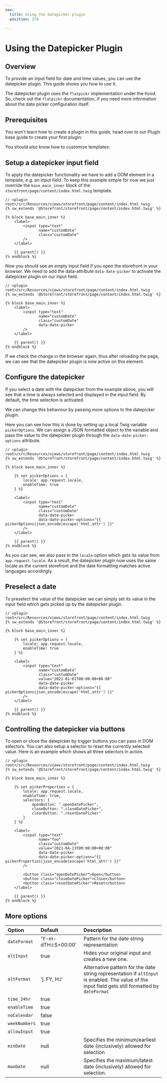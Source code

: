 ```yaml
---
nav:
  title: Using the datepicker plugin
  position: 270

---
```


# Using the Datepicker Plugin

## Overview

To provide an input field for date and time values, you can use the datepicker plugin. This guide shows you how to use it.

The datepicker plugin uses the `flatpickr` implementation under the hood. So, check out the `flatpickr` documentation,
if you need more information about the date picker configuration itself.

<PageRef page="https://flatpickr.js.org" title="" target="_blank" />

## Prerequisites

You won't learn how to create a plugin in this guide, head over to our Plugin base guide to create
your first plugin:

<PageRef page="../plugin-base-guide" />

You should also know how to customize templates:

<PageRef page="./customize-templates" />

## Setup a datepicker input field

To apply the datepicker functionality we have to add a DOM element in a template, e.g. an input field.
To keep this example simple for now we just override the `base_main_inner` block of the `storefront/page/content/index.html.twig` template.

```twig
// <plugin root>/src/Resources/views/storefront/page/content/index.html.twig
{% sw_extends '@Storefront/storefront/page/content/index.html.twig' %}

{% block base_main_inner %}
    <label>
        <input type="text"
               name="customDate"
               class="customDate"
        />
    </label>

    {{ parent() }}
{% endblock %}
```

Now you should see an empty input field if you open the storefront in your browser.
We need to add the data-attribute `data-date-picker` to activate the datepicker plugin on our input field.

```twig
// <plugin root>/src/Resources/views/storefront/page/content/index.html.twig
{% sw_extends '@Storefront/storefront/page/content/index.html.twig' %}

{% block base_main_inner %}
    <label>
        <input type="text"
               name="customDate"
               class="customDate"
               data-date-picker
        />
    </label>

    {{ parent() }}
{% endblock %}
```

If we check the change in the browser again, thus after reloading the page, we can see that the datepicker plugin is now active on this element.

## Configure the datepicker

If you select a date with the datepicker from the example above, you will see that a time is always selected and displayed in the input field. By default, the time selection is activated.

We can change this behaviour by passing more options to the datepicker plugin.

Here you can see how this is done by setting up a local Twig variable `pickerOptions`. We can assign a JSON formatted object to the variable and pass the value to the datepicker plugin through the `data-date-picker-options` attribute.

```twig
// <plugin root>/src/Resources/views/storefront/page/content/index.html.twig
{% sw_extends '@Storefront/storefront/page/content/index.html.twig' %}

{% block base_main_inner %}

    {% set pickerOptions = {
        locale: app.request.locale,
        enableTime: true
    } %}
    
    <label>
        <input type="text"
               name="customDate"
               class="customDate"
               data-date-picker
               data-date-picker-options="{{ pickerOptions|json_encode|escape('html_attr') }}"
        />
    </label>

    {{ parent() }}
{% endblock %}
```

As you can see, we also pass in the `locale` option which gets its value from `app.request.locale`. As a result,
the datepicker plugin now uses the same locale as the current storefront and the date formatting matches active
languages accordingly.

## Preselect a date

To preselect the value of the datepicker we can simply set its value in the input field which gets picked up by the datepicker plugin.

```twig
// <plugin root>/src/Resources/views/storefront/page/content/index.html.twig
{% sw_extends '@Storefront/storefront/page/content/index.html.twig' %}

{% block base_main_inner %}

    {% set pickerOptions = {
        locale: app.request.locale,
        enableTime: true
    } %}
    
    <label>
        <input type="text"
               name="customDate"
               class="customDate"
               value="2021-01-01T00:00:00+00:00"
               data-date-picker
               data-date-picker-options="{{ pickerOptions|json_encode|escape('html_attr') }}"
        />
    </label>

    {{ parent() }}
{% endblock %}
```

## Controlling the datepicker via buttons

To open or close the datepicker by trigger buttons you can pass in DOM selectors. You can also setup a selector to reset the currently selected value.
Here is an example which shows all three selectors in action.

```twig
// <plugin root>/src/Resources/views/storefront/page/content/index.html.twig
{% sw_extends '@Storefront/storefront/page/content/index.html.twig' %}

{% block base_main_inner %}

    {% set pickerProperties = {
        locale: app.request.locale,
        enableTime: true,
        selectors: {
            openButton: ".openDatePicker",
            closeButton: ".closeDatePicker",
            clearButton: ".resetDatePicker"
        }
    } %}

    <label>
        <input type="text"
               name="foo"
               class="customDate"
               value="2021-04-13T00:00:00+00:00"
               data-date-picker
               data-date-picker-options="{{ pickerProperties|json_encode|escape('html_attr') }}"
        />

        <button class="openDatePicker">Open</button>
        <button class="closeDatePicker">Close</button>
        <button class="resetDatePicker">Reset</button>
    </label>

    {{ parent() }}
{% endblock %}
```

## More options

| Option | Default | Description |
| :--- | :--- | :--- |
| `dateFormat` | 'Y-m-dTH:i:S+00:00' | Pattern for the date string representation
| `altInput` | true | Hides your original input and creates a new one.
| `altFormat` | 'j. FY, H:i' | Alternative pattern for the date string representation if `altInput` is enabled. The value of the input field gets still formatted by `dateFormat`
| `time_24hr` | true |
| `enableTime` | true |
| `noCalendar` |false |
| `weekNumbers` | true |
| `allowInput` | true |
| `minDate` | null | Specifies the minimum/earliest date (inclusively) allowed for selection
| `maxDate` | null | Specifies the maximum/latest date (inclusively) allowed for selection.
